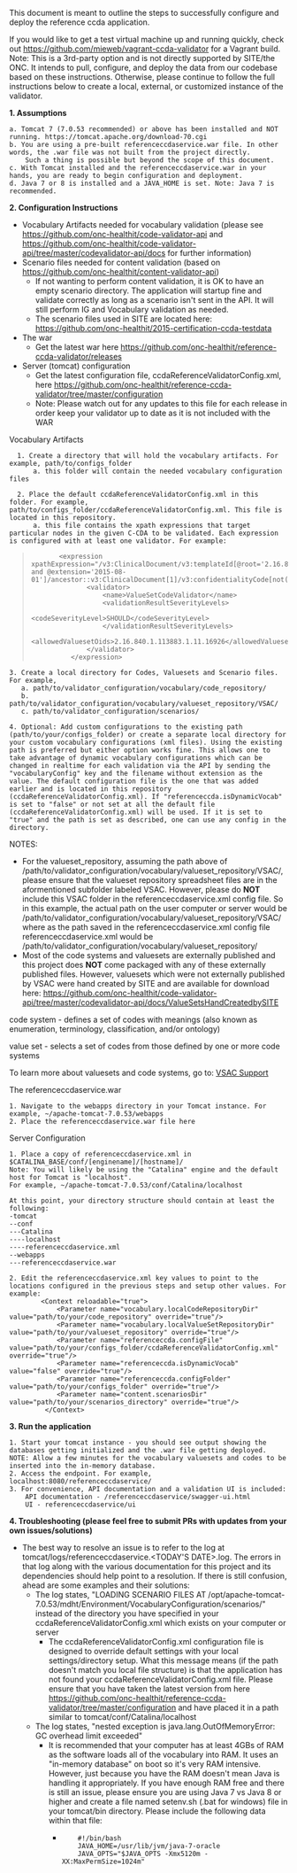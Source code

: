 This document is meant to outline the steps to successfully configure and deploy the reference ccda application.

If you would like to get a test virtual machine up and running quickly, check out https://github.com/mieweb/vagrant-ccda-validator for a Vagrant build. Note: This is a 3rd-party option and is not directly supported by SITE/the ONC. It intends to pull, configure, and deploy the data from our codebase based on these instructions. Otherwise, please continue to follow the full instructions below to create a local, external, or customized instance of the validator.

**1. Assumptions**

    a. Tomcat 7 (7.0.53 recommended) or above has been installed and NOT running. https://tomcat.apache.org/download-70.cgi
    b. You are using a pre-built referenceccdaservice.war file. In other words, the .war file was not built from the project directly.
        Such a thing is possible but beyond the scope of this document.
    c. With Tomcat installed and the referenceccdaservice.war in your hands, you are ready to begin configuration and deployment.
    d. Java 7 or 8 is installed and a JAVA_HOME is set. Note: Java 7 is recommended.

**2. Configuration Instructions**
*    Vocabulary Artifacts needed for vocabulary validation (please see https://github.com/onc-healthit/code-validator-api and https://github.com/onc-healthit/code-validator-api/tree/master/codevalidator-api/docs for further information)
*    Scenario files needed for content validation (based on https://github.com/onc-healthit/content-validator-api)
        * If not wanting to perform content validation, it is OK to have an empty scenario directory. The application will startup fine and validate correctly as long as a scenario isn't sent in the API. It will still perform IG and Vocabulary validation as needed. 
        * The scenario files used in SITE are located here: https://github.com/onc-healthit/2015-certification-ccda-testdata
*    The war
        * Get the latest war here https://github.com/onc-healthit/reference-ccda-validator/releases
*    Server (tomcat) configuration
        * Get the latest configuration file, ccdaReferenceValidatorConfig.xml, here https://github.com/onc-healthit/reference-ccda-validator/tree/master/configuration
        * Note: Please watch out for any updates to this file for each release in order keep your validator up to date as it is not included with the WAR

Vocabulary Artifacts

      1. Create a directory that will hold the vocabulary artifacts. For example, path/to/configs_folder
          a. this folder will contain the needed vocabulary configuration files

      2. Place the default ccdaReferenceValidatorConfig.xml in this folder. For example, path/to/configs_folder/ccdaReferenceValidatorConfig.xml. This file is located in this repository.
          a. this file contains the xpath expressions that target particular nodes in the given C-CDA to be validated. Each expression is configured with at least one validator. For example:
>            <expression xpathExpression="/v3:ClinicalDocument/v3:templateId[@root='2.16.840.1.113883.10.20.22.1.1' and @extension='2015-08-01']/ancestor::v3:ClinicalDocument[1]/v3:confidentialityCode[not(@nullFlavor)]">
>            		<validator>
>           			<name>ValueSetCodeValidator</name>
>            			<validationResultSeverityLevels>
>            				<codeSeverityLevel>SHOULD</codeSeverityLevel>
>            			</validationResultSeverityLevels>
>           			<allowedValuesetOids>2.16.840.1.113883.1.11.16926</allowedValuesetOids>
>           		</validator>
>           	</expression>

    3. Create a local directory for Codes, Valuesets and Scenario files. For example,
       a. path/to/validator_configuration/vocabulary/code_repository/
       b. path/to/validator_configuration/vocabulary/valueset_repository/VSAC/
       c. path/to/validator_configuration/scenarios/
       
    4. Optional: Add custom configurations to the existing path (path/to/your/configs_folder) or create a separate local directory for your custom vocabulary configurations (xml files). Using the existing path is preferred but either option works fine. This allows one to take advantage of dynamic vocabulary configurations which can be changed in realtime for each validation via the API by sending the "vocabularyConfig" key and the filename without extension as the value. The default configuration file is the one that was added earlier and is located in this repository (ccdaReferenceValidatorConfig.xml). If "referenceccda.isDynamicVocab" is set to "false" or not set at all the default file (ccdaReferenceValidatorConfig.xml) will be used. If it is set to "true" and the path is set as described, one can use any config in the directory.

NOTES: 
* For the valueset_repository, assuming the path above of /path/to/validator_configuration/vocabulary/valueset_repository/VSAC/, please ensure that the valueset repository spreadsheet files are in the aformentioned subfolder labeled VSAC. However, please do **NOT** include this VSAC folder in the referenceccdaservice.xml config file. So in this example, the actual path on the user computer or server would be /path/to/validator_configuration/vocabulary/valueset_repository/VSAC/ where as the path saved in the referenceccdaservice.xml config file referenceccdaservice.xml would be /path/to/validator_configuration/vocabulary/valueset_repository/
* Most of the code systems and valuesets are externally published and this project does **NOT** come packaged with any of these externally published files. However, valuesets which were not externally published by VSAC were hand created by SITE and are available for download here: https://github.com/onc-healthit/code-validator-api/tree/master/codevalidator-api/docs/ValueSetsHandCreatedbySITE

code system - defines a set of codes with meanings (also known as enumeration, terminology, classification, and/or ontology)

value set - selects a set of codes from those defined by one or more code systems

To learn more about valuesets and code systems, go to:
[VSAC Support](https://www.nlm.nih.gov/vsac/support/authorguidelines/code-systems.html)

The referenceccdaservice.war

    1. Navigate to the webapps directory in your Tomcat instance. For example, ~/apache-tomcat-7.0.53/webapps
    2. Place the referenceccdaservice.war file here

Server Configuration

    1. Place a copy of referenceccdaservice.xml in $CATALINA_BASE/conf/[enginename]/[hostname]/
    Note: You will likely be using the "Catalina" engine and the default host for Tomcat is "localhost". 
    For example, ~/apache-tomcat-7.0.53/conf/Catalina/localhost
    
    At this point, your directory structure should contain at least the following:
    -tomcat
    --conf
    ---Catalina
    ----localhost
    ----referenceccdaservice.xml
    --webapps
    ---referenceccdaservice.war  
    
    2. Edit the referenceccdaservice.xml key values to point to the locations configured in the previous steps and setup other values. For example:
            <Context reloadable="true">
                <Parameter name="vocabulary.localCodeRepositoryDir" value="path/to/your/code_repository" override="true"/>
                <Parameter name="vocabulary.localValueSetRepositoryDir" value="path/to/your/valueset_repository" override="true"/>
                <Parameter name="referenceccda.configFile" value="path/to/your/configs_folder/ccdaReferenceValidatorConfig.xml" override="true"/>
                <Parameter name="referenceccda.isDynamicVocab" value="false" override="true"/>
                <Parameter name="referenceccda.configFolder" value="path/to/your/configs_folder" override="true"/>
                <Parameter name="content.scenariosDir" value="path/to/your/scenarios_directory" override="true"/>
             </Context>

**3. Run the application**

    1. Start your tomcat instance - you should see output showing the databases getting initialized and the .war file getting deployed.
    NOTE: Allow a few minutes for the vocabulary valuesets and codes to be inserted into the in-memory database.
    2. Access the endpoint. For example, localhost:8080/referenceccdaservice/
    3. For convenience, API documentation and a validation UI is included:
        API documentation - /referenceccdaservice/swagger-ui.html
        UI - referenceccdaservice/ui
        
**4. Troubleshooting (please feel free to submit PRs with updates from your own issues/solutions)**

* The best way to resolve an issue is to refer to the log at tomcat/logs/referenceccdaservice.<TODAY'S DATE>.log. The errors in that log along with the various documentation for this project and its dependencies should help point to a resolution. If there is still confusion, ahead are some examples and their solutions:
    * The log states, "LOADING SCENARIO FILES AT /opt/apache-tomcat-7.0.53/mdht/Environment/VocabularyConfiguration/scenarios/" instead of the directory you have specified in your ccdaReferenceValidatorConfig.xml which exists on your computer or server
        * The ccdaReferenceValidatorConfig.xml configuration file is designed to override default settings with your local settings/directory setup. What this message means (if the path doesn't match you local file structure) is that the application has not found your ccdaReferenceValidatorConfig.xml file. Please ensure that you have taken the latest version from here https://github.com/onc-healthit/reference-ccda-validator/tree/master/configuration and have placed it in a path similar to tomcat/conf/Catalina/localhost
    * The log states, "nested exception is java.lang.OutOfMemoryError: GC overhead limit exceeded"
        * It is recommended that your computer has at least 4GBs of RAM as the software loads all of the vocabulary into RAM. It uses an "in-memory database" on boot so it's very RAM intensive. However, just because you have the RAM doesn't mean Java is handling it appropriately. If you have enough RAM free and there is still an issue, please ensure you are using Java 7 vs Java 8 or higher and create a file named setenv.sh (.bat for windows) file in your tomcat/bin directory. Please include the following data within that file:
            * ``` 
                  #!/bin/bash
                  JAVA_HOME=/usr/lib/jvm/java-7-oracle
                  JAVA_OPTS="$JAVA_OPTS -Xmx5120m -XX:MaxPermSize=1024m"
              ```
